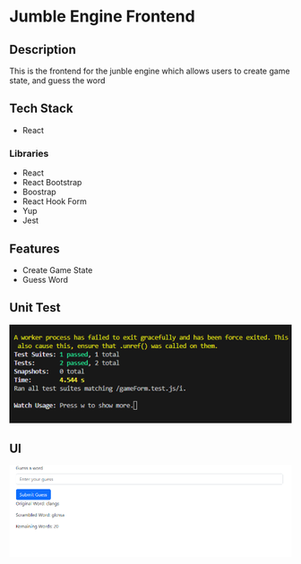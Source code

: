 

# Jumble Engine Frontend

## Description
This is the frontend for the junble engine which allows users to create game state, and guess the word

## Tech Stack
- React

### Libraries

- React
- React Bootstrap
- Boostrap
- React Hook Form
- Yup
- Jest

## Features
 
 - Create Game State
 - Guess Word

## Unit Test
![alt text](https://github.com/360Appz/Project-Images/blob/main/Jumble%20Engine/Unit%20Test%20React.PNG)


## UI
![alt text](https://github.com/360Appz/Project-Images/blob/main/Jumble%20Engine/UI.PNG)

